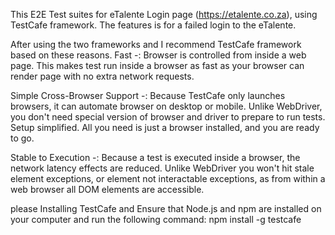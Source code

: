 This E2E Test suites for eTalente Login page (https://etalente.co.za), using TestCafe framework.
The features is for a failed login to the eTalente.

After using the two frameworks and I recommend TestCafe framework based on these reasons.
Fast -: Browser is controlled from inside a web page. This makes test run inside a browser as fast as your browser can render page with no extra network requests.

Simple Cross-Browser Support -: Because TestCafe only launches browsers, it can automate browser on desktop or mobile. Unlike WebDriver, you don't need special version of browser and driver to prepare to run tests. Setup simplified. All you need is just a browser installed, and you are ready to go.

Stable to Execution -: Because a test is executed inside a browser, the network latency effects are reduced. Unlike WebDriver you won't hit stale element exceptions, or element not interactable exceptions, as from within a web browser all DOM elements are accessible.


please Installing TestCafe and Ensure that Node.js and npm are installed on your computer and run the following command:
npm install -g testcafe
